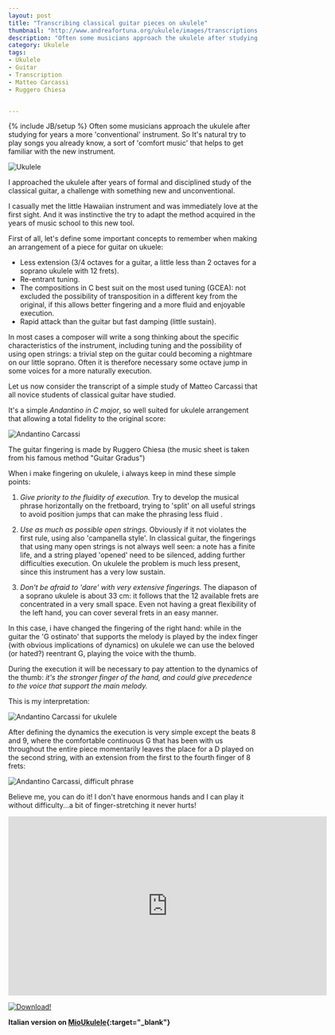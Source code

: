 ```yaml
---
layout: post
title: "Transcribing classical guitar pieces on ukulele"
thumbnail: "http://www.andreafortuna.org/ukulele/images/transcriptions.jpg"
description: "Often some musicians approach the ukulele after studying for years a more 'conventional' instrument. So It's natural try to play songs you already know, a sort of 'comfort music' that helps to get familiar with the new instrument."
category: Ukulele
tags: 
- Ukulele
- Guitar
- Transcription
- Matteo Carcassi
- Ruggero Chiesa


---
```

{% include JB/setup %}
Often some musicians approach the ukulele after studying for years a more 'conventional' instrument.
So It's natural try to play songs you already know, a sort of 'comfort music' that helps to get familiar with the new instrument.

![Ukulele](http://www.andreafortuna.org/ukulele/images/transcriptions.jpg)
<!-- more -->

I approached the ukulele after years of formal  and disciplined study of the classical guitar, a challenge with something new and unconventional.

I casually met the little Hawaiian instrument and was immediately love at the first sight.
And it was instinctive the try to adapt the method acquired in the years of music school to this new tool.

First of all, let's define some important concepts to remember when making an arrangement of a piece for guitar on ukuele:

- Less extension (3/4 octaves for a guitar, a little less than 2 octaves for a soprano ukulele with 12 frets).
- Re-entrant tuning.
- The compositions in C best suit on the most used tuning (GCEA): not excluded the possibility of transposition in a different key from the original, if this allows better fingering and a more fluid and enjoyable execution.
- Rapid attack than the guitar but fast damping (little sustain).


In most cases a composer will write a song thinking about the specific characteristics of the instrument, including tuning and the possibility of using open strings: a trivial step on the guitar could becoming a nightmare on our little soprano.
Often it is therefore necessary some octave jump in some voices for a more naturally execution.


Let us now consider the transcript of a simple study of Matteo Carcassi that all novice  students of classical guitar have studied.

It's a simple *Andantino in C major*, so well suited for ukulele arrangement that allowing a total fidelity to the original score:

![Andantino Carcassi](http://www.andreafortuna.org/ukulele/images/AndantinoCarcassi1.png)


The guitar  fingering  is made by Ruggero Chiesa (the music sheet is taken from his famous method "Guitar Gradus")

When i make fingering on ukulele, i always keep in mind these simple points:

1. *Give priority to the fluidity of execution.*
Try to develop the musical phrase horizontally on the fretboard, trying to 'split' on all useful strings  to avoid position jumps that can make the phrasing less fluid .

2. *Use as much as possible open strings.*
Obviously if it not violates the first rule, using also 'campanella style'.
In classical guitar, the fingerings that using many open strings is not always well seen: a note has a finite life, and a string played 'opened' need to be silenced, adding further difficulties execution.
On ukulele the problem is much less present, since this instrument has a very low sustain.

3. *Don't be afraid to 'dare' with very extensive fingerings.*
The diapason of a soprano ukulele is about 33 cm: it follows that the 12 available frets are concentrated in a very small space. Even not having a great flexibility of the left hand, you can cover several frets in an easy manner.


In this case, i have changed the fingering of the right hand: while in the guitar the 'G  ostinato'  that supports the melody is played by the index finger (with obvious implications of dynamics) on ukulele we can use the beloved (or hated?) reentrant G,  playing the voice with the thumb.

During the execution it will be necessary to pay attention to the dynamics of the thumb: _it's  the stronger finger of the hand, and could give precedence to the voice that support the main melody._

This is my interpretation:

![Andantino Carcassi for ukulele](http://www.andreafortuna.org/ukulele/images/AndantinoCarcassi2.png)

After defining the dynamics the execution is very simple except the beats 8 and 9, where the comfortable continuous G that has been with us throughout the entire  piece momentarily leaves the place for a D played on the second string, with an extension from the first to the fourth finger of 8 frets:

![Andantino Carcassi, difficult phrase](http://www.andreafortuna.org/ukulele/images/AndantinoCarcassi3.png)

Believe me, you can do it! I don't have enormous hands and I can play it without difficulty...a bit of finger-stretching it never hurts!

<iframe width="640" height="360" src="https://www.youtube.com/embed/oaiJPxOzb0Y" frameborder="0" allowfullscreen></iframe>

[![Download!](http://www.andreafortuna.org/images/Download-PDF-Button.png)](http://www.andreafortuna.org/ukulele/files/Matteo_Carcassi_Andantino_in_C.pdf)


**Italian version on [MioUkulele](http://mioukulele.blogspot.it/2015/06/arrangiare-i-brani-classici-per-di.html){:target="_blank"}**



